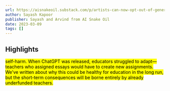 ```yaml
---
url: https://aisnakeoil.substack.com/p/artists-can-now-opt-out-of-generative
author: Sayash Kapoor
publisher: Sayash and Arvind from AI Snake Oil
date: 2023-03-09
tags: []
---
```


## Highlights
<mark>self-harm. When ChatGPT was released, educators struggled to adapt—teachers who assigned essays would have to create new assignments. We've written about why this could be healthy for education in the long run, but the short-term consequences will be borne entirely by already underfunded teachers.</mark>

